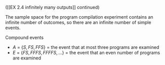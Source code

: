 
([[EX 2.4 infinitely many outputs]] continued)

The sample space for the program compilation experiment contains an
infinite number of outcomes, so there are an infinite number of simple
events.

Compound events
-   $A$ = $\{ S,{FS},{FFS}\}$ = the event that at most three programs are examined
-   $E$ = $\{ {FS},{FFFS},{FFFFS},\ldots \}$ = the event that an even number of programs are examined
